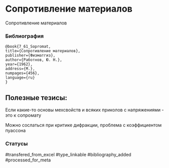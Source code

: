 # Сопротивление материалов
 
Сопротивление материалов

### Библиография
```
@book{7_61_Sopromat,
title={Сопротивление материалов},
publisher={Физматгиз},
author={Работнов, Ю. Н.},
year={1962},
address={М.},
numpages={456},
language={ru}
}
```

## Полезные тезисы:

Если какие-то основы мехсвойств и всяких приколов с напряжениями - это к сопромату

Можно сослаться при критике дифракции, проблема с коэффициентом пуассона

### Статусы
#transfered_from_excel 
#type_linkable 
#bibliography_added
#processed_for_meta
